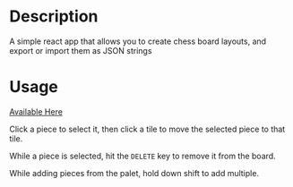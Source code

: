 # Description

A simple react app that allows you to create chess board layouts, and export or import them as JSON strings

# Usage

[Available Here]("https://ktwhynot.github.io/jsonchess")

Click a piece to select it, then click a tile to move the selected piece to that tile. 

While a piece is selected, hit the `DELETE` key to remove it from the board. 

While adding pieces from the palet, hold down shift to add multiple. 
